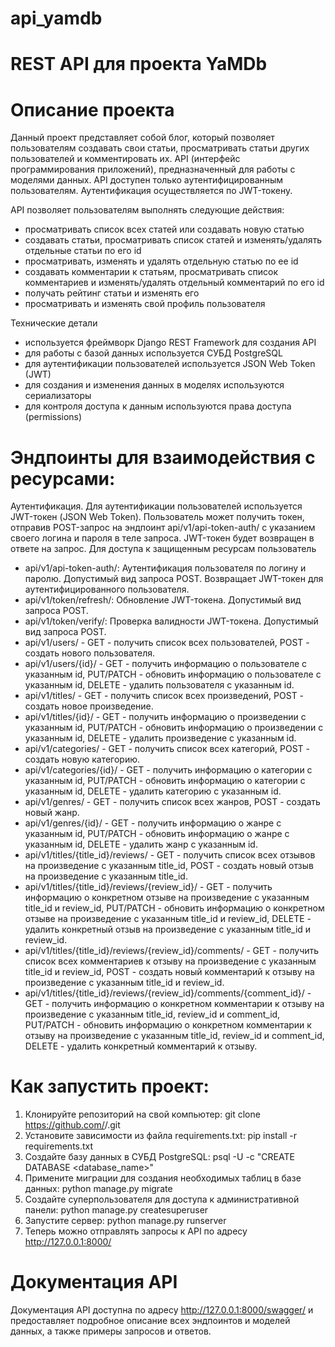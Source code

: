 # api_yamdb
# REST API для проекта YaMDb

 # Описание проекта
Данный проект представляет собой блог, который позволяет пользователям создавать свои статьи, просматривать статьи других пользователей и комментировать их. API (интерфейс программирования приложений), предназначенный для работы с моделями данных. API доступен только аутентифицированным пользователям. Аутентификация осуществляется по JWT-токену. 

API позволяет пользователям выполнять следующие действия:

 - просматривать список всех статей или создавать новую статью
 - создавать статьи, просматривать список статей и изменять/удалять отдельные статьи по его id 
 - просматривать, изменять и удалять отдельную статью по ее id
 - создавать комментарии к статьям, просматривать список комментариев и изменять/удалять отдельный комментарий по его id
 - получать рейтинг статьи и изменять его
 - просматривать и изменять свой профиль пользователя

Технические детали
 - используется фреймворк Django REST Framework для создания API
 - для работы с базой данных используется СУБД PostgreSQL
 - для аутентификации пользователей используется JSON Web Token (JWT)
 - для создания и изменения данных в моделях используются сериализаторы
 - для контроля доступа к данным используются права доступа (permissions)

 # Эндпоинты для взаимодействия с ресурсами:
Аутентификация. Для аутентификации пользователей используется JWT-токен (JSON Web Token). Пользователь может получить токен, отправив POST-запрос на эндпоинт api/v1/api-token-auth/ с указанием своего логина и пароля в теле запроса. JWT-токен будет возвращен в ответе на запрос. Для доступа к защищенным ресурсам пользователь

 - api/v1/api-token-auth/: Аутентификация пользователя по логину и паролю. Допустимый вид запроса POST. Возвращает JWT-токен для аутентифицированного пользователя.
 - api/v1/token/refresh/: Обновление JWT-токена. Допустимый вид запроса POST.
 - api/v1/token/verify/: Проверка валидности JWT-токена. Допустимый вид запроса POST.
 - api/v1/users/ - GET - получить список всех пользователей, POST - создать нового пользователя.
 - api/v1/users/{id}/ - GET - получить информацию о пользователе с указанным id, PUT/PATCH - обновить информацию о пользователе с указанным id, DELETE - удалить пользователя с указанным id.
 - api/v1/titles/ - GET - получить список всех произведений, POST - создать новое произведение.
 - api/v1/titles/{id}/ - GET - получить информацию о произведении с указанным id, PUT/PATCH - обновить информацию о произведении с указанным id, DELETE - удалить произведение с указанным id.
 - api/v1/categories/ - GET - получить список всех категорий, POST - создать новую категорию.
 - api/v1/categories/{id}/ - GET - получить информацию о категории с указанным id, PUT/PATCH - обновить информацию о категории с указанным id, DELETE - удалить категорию с указанным id.
 - api/v1/genres/ - GET - получить список всех жанров, POST - создать новый жанр.
 - api/v1/genres/{id}/ - GET - получить информацию о жанре с указанным id, PUT/PATCH - обновить информацию о жанре с указанным id, DELETE - удалить жанр с указанным id.
 - api/v1/titles/{title_id}/reviews/ - GET - получить список всех отзывов на произведение с указанным title_id, POST - создать новый отзыв на произведение с указанным title_id.
 - api/v1/titles/{title_id}/reviews/{review_id}/ - GET - получить информацию о конкретном отзыве на произведение с указанным title_id и review_id, PUT/PATCH - обновить информацию о конкретном отзыве на произведение с указанным title_id и review_id, DELETE - удалить конкретный отзыв на произведение с указанным title_id и review_id.
 - api/v1/titles/{title_id}/reviews/{review_id}/comments/ - GET - получить список всех комментариев к отзыву на произведение с указанным title_id и review_id, POST - создать новый комментарий к отзыву на произведение с указанным title_id и review_id.
 - api/v1/titles/{title_id}/reviews/{review_id}/comments/{comment_id}/ - GET - получить информацию о конкретном комментарии к отзыву на произведение с указанным title_id, review_id и comment_id, PUT/PATCH - обновить информацию о конкретном комментарии к отзыву на произведение с указанным title_id, review_id и comment_id, DELETE - удалить конкретный комментарий к отзыву.

 # Как запустить проект:
1. Клонируйте репозиторий на свой компьютер:
    git clone https://github.com/<username>/<project-name>.git
2. Установите зависимости из файла requirements.txt:
    pip install -r requirements.txt
3. Создайте базу данных в СУБД PostgreSQL:
    psql -U <username> -c "CREATE DATABASE <database_name>"
4. Примените миграции для создания необходимых таблиц в базе данных:
    python manage.py migrate
5. Создайте суперпользователя для доступа к административной панели:
    python manage.py createsuperuser
6. Запустите сервер:
    python manage.py runserver
7. Теперь можно отправлять запросы к API по адресу http://127.0.0.1:8000/

 # Документация API
Документация API доступна по адресу http://127.0.0.1:8000/swagger/ и предоставляет подробное описание всех эндпоинтов и моделей данных, а также примеры запросов и ответов.